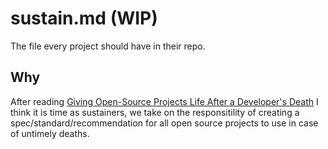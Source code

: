 # sustain.md (WIP)
The file every project should have in their repo.

## Why

After reading [Giving Open-Source Projects Life After a Developer's Death](https://www.wired.com/story/giving-open-source-projects-life-after-a-developers-death/) I think it is time as sustainers, we take on the responsitility of creating a spec/standard/recommendation for all open source projects to use in case of untimely deaths. 
